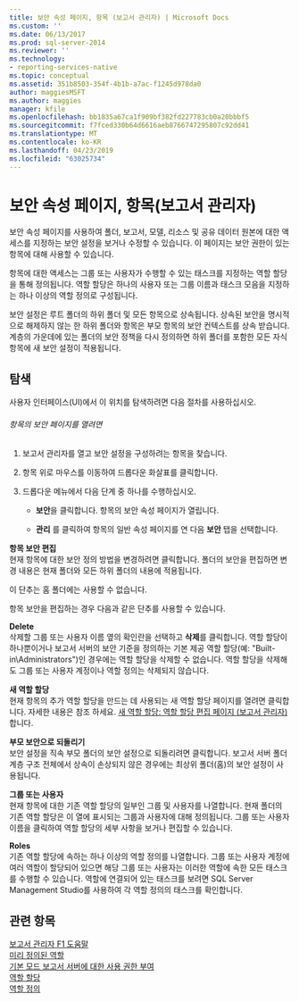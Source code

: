 ```yaml
---
title: 보안 속성 페이지, 항목 (보고서 관리자) | Microsoft Docs
ms.custom: ''
ms.date: 06/13/2017
ms.prod: sql-server-2014
ms.reviewer: ''
ms.technology:
- reporting-services-native
ms.topic: conceptual
ms.assetid: 351b8503-354f-4b1b-a7ac-f1245d978da0
author: maggiesMSFT
ms.author: maggies
manager: kfile
ms.openlocfilehash: bb1835a67ca1f909bf382fd227783cb0a20bbbf5
ms.sourcegitcommit: f7fced330b64d6616aeb8766747295807c92dd41
ms.translationtype: MT
ms.contentlocale: ko-KR
ms.lasthandoff: 04/23/2019
ms.locfileid: "63025734"
---
```

# <a name="security-properties-page-items-report-manager"></a>보안 속성 페이지, 항목(보고서 관리자)
  보안 속성 페이지를 사용하여 폴더, 보고서, 모델, 리소스 및 공유 데이터 원본에 대한 액세스를 지정하는 보안 설정을 보거나 수정할 수 있습니다. 이 페이지는 보안 권한이 있는 항목에 대해 사용할 수 있습니다.  
  
 항목에 대한 액세스는 그룹 또는 사용자가 수행할 수 있는 태스크를 지정하는 역할 할당을 통해 정의됩니다. 역할 할당은 하나의 사용자 또는 그룹 이름과 태스크 모음을 지정하는 하나 이상의 역할 정의로 구성됩니다.  
  
 보안 설정은 루트 폴더의 하위 폴더 및 모든 항목으로 상속됩니다. 상속된 보안을 명시적으로 해제하지 않는 한 하위 폴더와 항목은 부모 항목의 보안 컨텍스트를 상속 받습니다. 계층의 가운데에 있는 폴더의 보안 정책을 다시 정의하면 하위 폴더를 포함한 모든 자식 항목에 새 보안 설정이 적용됩니다.  
  
## <a name="navigation"></a>탐색  
 사용자 인터페이스(UI)에서 이 위치를 탐색하려면 다음 절차를 사용하십시오.  
  
###### <a name="to-open-the-security-page-for-an-item"></a>항목의 보안 페이지를 열려면  
  
1.  보고서 관리자를 열고 보안 설정을 구성하려는 항목을 찾습니다.  
  
2.  항목 위로 마우스를 이동하여 드롭다운 화살표를 클릭합니다.  
  
3.  드롭다운 메뉴에서 다음 단계 중 하나를 수행하십시오.  
  
    -   **보안**을 클릭합니다. 항목의 보안 속성 페이지가 열립니다.  
  
    -   **관리** 를 클릭하여 항목의 일반 속성 페이지를 연 다음 **보안** 탭을 선택합니다.  
  
 **항목 보안 편집**  
 현재 항목에 대한 보안 정의 방법을 변경하려면 클릭합니다. 폴더의 보안을 편집하면 변경 내용은 현재 폴더와 모든 하위 폴더의 내용에 적용됩니다.  
  
 이 단추는 홈 폴더에는 사용할 수 없습니다.  
  
 항목 보안을 편집하는 경우 다음과 같은 단추를 사용할 수 있습니다.  
  
 **Delete**  
 삭제할 그룹 또는 사용자 이름 옆의 확인란을 선택하고 **삭제**를 클릭합니다. 역할 할당이 하나뿐이거나 보고서 서버의 보안 기준을 정의하는 기본 제공 역할 할당(예: "Built-in\Administrators")인 경우에는 역할 할당을 삭제할 수 없습니다. 역할 할당을 삭제해도 그룹 또는 사용자 계정이나 역할 정의는 삭제되지 않습니다.  
  
 **새 역할 할당**  
 현재 항목의 추가 역할 할당을 만드는 데 사용되는 새 역할 할당 페이지를 열려면 클릭합니다. 자세한 내용은 참조 하세요. [새 역할 할당: 역할 할당 편집 페이지 &#40;보고서 관리자&#41;](../../2014/reporting-services/new-role-assignment-edit-role-assignment-page-report-manager.md)합니다.  
  
 **부모 보안으로 되돌리기**  
 보안 설정을 직속 부모 폴더의 보안 설정으로 되돌리려면 클릭합니다. 보고서 서버 폴더 계층 구조 전체에서 상속이 손상되지 않은 경우에는 최상위 폴더(홈)의 보안 설정이 사용됩니다.  
  
 **그룹 또는 사용자**  
 현재 항목에 대한 기존 역할 할당의 일부인 그룹 및 사용자를 나열합니다. 현재 폴더의 기존 역할 할당은 이 열에 표시되는 그룹과 사용자에 대해 정의됩니다. 그룹 또는 사용자 이름을 클릭하여 역할 할당의 세부 사항을 보거나 편집할 수 있습니다.  
  
 **Roles**  
 기존 역할 할당에 속하는 하나 이상의 역할 정의를 나열합니다. 그룹 또는 사용자 계정에 여러 역할이 할당되어 있으면 해당 그룹 또는 사용자는 이러한 역할에 속한 모든 태스크를 수행할 수 있습니다. 역할에 연결되어 있는 태스크를 보려면 SQL Server Management Studio를 사용하여 각 역할 정의의 태스크를 확인합니다.  
  
## <a name="see-also"></a>관련 항목  
 [보고서 관리자 F1 도움말](../../2014/reporting-services/report-manager-f1-help.md)   
 [미리 정의된 역할](security/role-definitions-predefined-roles.md)   
 [기본 모드 보고서 서버에 대한 사용 권한 부여](security/granting-permissions-on-a-native-mode-report-server.md)   
 [역할 할당](security/role-assignments.md)   
 [역할 정의](security/role-definitions.md)  
  
  
